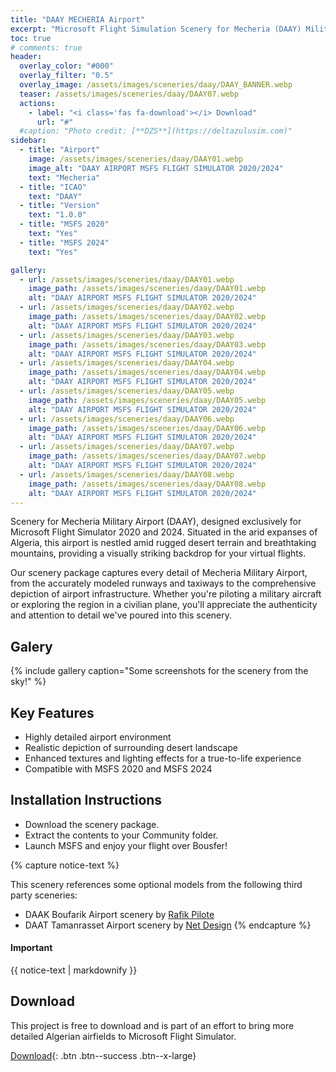 ```yaml
---
title: "DAAY MECHERIA Airport"
excerpt: "Microsoft Flight Simulation Scenery for Mecheria (DAAY) Military Airport for MSFS2020 & MSFS2024"
toc: true
# comments: true
header:
  overlay_color: "#000"
  overlay_filter: "0.5"
  overlay_image: /assets/images/sceneries/daay/DAAY_BANNER.webp
  teaser: /assets/images/sceneries/daay/DAAY07.webp
  actions:
    - label: "<i class='fas fa-download'></i> Download"
      url: "#"
  #caption: "Photo credit: [**DZS**](https://deltazulusim.com)"
sidebar:
  - title: "Airport"
    image: /assets/images/sceneries/daay/DAAY01.webp
    image_alt: "DAAY AIRPORT MSFS FLIGHT SIMULATOR 2020/2024"
    text: "Mecheria"
  - title: "ICAO"
    text: "DAAY"
  - title: "Version"
    text: "1.0.0"
  - title: "MSFS 2020"
    text: "Yes"
  - title: "MSFS 2024"
    text: "Yes"

gallery:
  - url: /assets/images/sceneries/daay/DAAY01.webp
    image_path: /assets/images/sceneries/daay/DAAY01.webp
    alt: "DAAY AIRPORT MSFS FLIGHT SIMULATOR 2020/2024"
  - url: /assets/images/sceneries/daay/DAAY02.webp
    image_path: /assets/images/sceneries/daay/DAAY02.webp
    alt: "DAAY AIRPORT MSFS FLIGHT SIMULATOR 2020/2024"
  - url: /assets/images/sceneries/daay/DAAY03.webp
    image_path: /assets/images/sceneries/daay/DAAY03.webp
    alt: "DAAY AIRPORT MSFS FLIGHT SIMULATOR 2020/2024"
  - url: /assets/images/sceneries/daay/DAAY04.webp
    image_path: /assets/images/sceneries/daay/DAAY04.webp
    alt: "DAAY AIRPORT MSFS FLIGHT SIMULATOR 2020/2024"
  - url: /assets/images/sceneries/daay/DAAY05.webp
    image_path: /assets/images/sceneries/daay/DAAY05.webp
    alt: "DAAY AIRPORT MSFS FLIGHT SIMULATOR 2020/2024"
  - url: /assets/images/sceneries/daay/DAAY06.webp
    image_path: /assets/images/sceneries/daay/DAAY06.webp
    alt: "DAAY AIRPORT MSFS FLIGHT SIMULATOR 2020/2024"
  - url: /assets/images/sceneries/daay/DAAY07.webp
    image_path: /assets/images/sceneries/daay/DAAY07.webp
    alt: "DAAY AIRPORT MSFS FLIGHT SIMULATOR 2020/2024"
  - url: /assets/images/sceneries/daay/DAAY08.webp
    image_path: /assets/images/sceneries/daay/DAAY08.webp
    alt: "DAAY AIRPORT MSFS FLIGHT SIMULATOR 2020/2024"
---
```


Scenery for Mecheria Military Airport (DAAY), designed exclusively for Microsoft Flight Simulator 2020 and 2024. Situated in the arid expanses of Algeria, this airport is nestled amid rugged desert terrain and breathtaking mountains, providing a visually striking backdrop for your virtual flights.

Our scenery package captures every detail of Mecheria Military Airport, from the accurately modeled runways and taxiways to the comprehensive depiction of airport infrastructure. Whether you're piloting a military aircraft or exploring the region in a civilian plane, you'll appreciate the authenticity and attention to detail we've poured into this scenery.

## Galery 
{% include gallery caption="Some screenshots for the scenery from the sky!" %}

## Key Features

- Highly detailed airport environment
- Realistic depiction of surrounding desert landscape
- Enhanced textures and lighting effects for a true-to-life experience
- Compatible with MSFS 2020 and MSFS 2024

## Installation Instructions
- Download the scenery package.
- Extract the contents to your Community folder.
- Launch MSFS and enjoy your flight over Bousfer!

{% capture notice-text %}

This scenery references some optional models from the following third party sceneries: 
* DAAK Boufarik Airport scenery by [Rafik Pilote](https://rafikpilote.e-monsite.com/pages/categorie-invisible/scenery-fs2020.html)
* DAAT Tamanrasset Airport scenery by [Net Design](https://contrail.shop/collections/msfs-regional-airports/products/daat-aguenar-tamanrasset-airport-msfs)
{% endcapture %}

<div class="notice--warning">
  <h4 class="no_toc">Important</h4>
  {{ notice-text | markdownify }}
</div>

## Download
This project is free to download and is part of an effort to bring more detailed Algerian airfields to Microsoft Flight Simulator.

[<i class='fas fa-download'></i> Download](#){: .btn .btn--success .btn--x-large}
